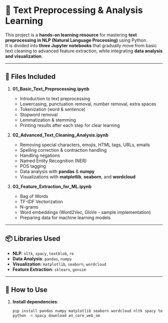 # 📝 Text Preprocessing & Analysis Learning

This project is a **hands-on learning resource** for mastering **text preprocessing in NLP (Natural Language Processing)** using Python.  
It is divided into **three Jupyter notebooks** that gradually move from basic text cleaning to advanced feature extraction, while integrating **data analysis and visualization**.

---

## 📂 Files Included

1. **01_Basic_Text_Preprocessing.ipynb**  
   - Introduction to text preprocessing  
   - Lowercasing, punctuation removal, number removal, extra spaces  
   - Tokenization (word & sentence)  
   - Stopword removal  
   - Lemmatization & stemming  
   - Printing results after each step for clear learning  

2. **02_Advanced_Text_Cleaning_Analysis.ipynb**  
   - Removing special characters, emojis, HTML tags, URLs, emails  
   - Spelling correction & contraction handling  
   - Handling negations  
   - Named Entity Recognition (NER)  
   - POS tagging  
   - Data analysis with **pandas** & **numpy**  
   - Visualizations with **matplotlib**, **seaborn**, and **wordcloud**  

3. **03_Feature_Extraction_for_ML.ipynb**  
   - Bag of Words  
   - TF-IDF Vectorization  
   - N-grams  
   - Word embeddings (Word2Vec, GloVe - sample implementation)  
   - Preparing data for machine learning models  

---

## 📦 Libraries Used

- **NLP**: `nltk`, `spacy`, `textblob`, `re`
- **Data Analysis**: `pandas`, `numpy`
- **Visualization**: `matplotlib`, `seaborn`, `wordcloud`
- **Feature Extraction**: `sklearn`, `gensim`

---

## 🚀 How to Use

1. **Install dependencies**:  
   ```bash
   pip install pandas numpy matplotlib seaborn wordcloud nltk spacy textblob scikit-learn gensim
   python -m spacy download en_core_web_sm
